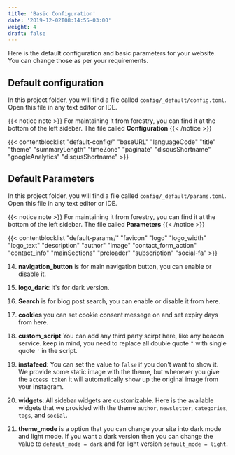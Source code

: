 ```yaml
---
title: 'Basic Configuration'
date: '2019-12-02T08:14:55-03:00'
weight: 4
draft: false
---
```


Here is the default configuration and basic parameters for your website. You can change those as per your requirements.

## Default configuration
In this project folder, you will find a file called `config/_default/config.toml`. Open this file in any text editor or IDE.

{{< notice note >}}
For maintaining it from forestry, you can find it at the bottom of the left sidebar. The file called **Configuration**
{{< /notice >}}

{{< contentblocklist "default-config/" "baseURL" "languageCode" "title" "theme" "summaryLength" "timeZone" "paginate" "disqusShortname" "googleAnalytics" "disqusShortname" >}}


## Default Parameters
In this project folder, you will find a file called `config/_default/params.toml`. Open this file in any text editor or IDE.

{{< notice note >}}
For maintaining it from forestry, you can find it at the bottom of the left sidebar. The file called **Parameters**
{{< /notice >}}

{{< contentblocklist "default-params/" "favicon" "logo" "logo_width" "logo_text" "description" "author" "image" "contact_form_action" "contact_info" "mainSections" "preloader" "subscription" "social-fa" >}}

14. **navigation_button** is for main navigation button, you can enable or disable it.

15. **logo_dark**: It's for dark version.

16. **Search** is for blog post search, you can enable or disable it from here.

17. **cookies**  you can set cookie consent messege on and set expiry days from here.

18. **custom_script** You can add any third party scirpt here, like any beacon service. keep in mind, you need to replace all double quote `"` with single quote `'` in the script.

19. **instafeed**: You can set the value to `false` if you don't want to show it. We provide some static image with the theme, but whenever you give the `access token` it will automatically show up the original image from your instagram.

20. **widgets**: All sidebar widgets are customizable. Here is the available widgets that we provided with the theme `author`, `newsletter`, `categories`, `tags`, and  `social`.

21. **theme_mode** is a option that you can change your site into dark mode and light mode. If you want a dark version then you can change the value to `default_mode = dark` and for light version  `default_mode = light`.